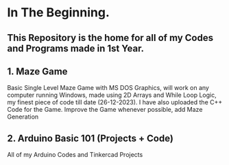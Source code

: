 # In The Beginning.
## This Repository is the home for all of my Codes and Programs made in 1st Year.
## 1. Maze Game
Basic Single Level Maze Game with MS DOS Graphics, will work on any computer running Windows, made using 2D Arrays and While Loop Logic, my finest piece of code till date (26-12-2023).
I have also uploaded the C++ Code for the Game.
Improve the Game whenever possible, add Maze Generation

## 2. Arduino Basic 101 (Projects + Code)
All of my Arduino Codes and Tinkercad Projects

